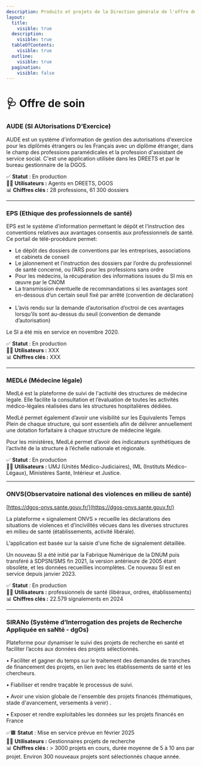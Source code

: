 ```yaml
---
description: Produits et projets de la Direction générale de l'offre de soin (DGOS).
layout:
  title:
    visible: true
  description:
    visible: true
  tableOfContents:
    visible: true
  outline:
    visible: true
  pagination:
    visible: false
---
```


# 🩺 Offre de soin

### AUDE​ (SI AUtorisations D’Exercice)

AUDE est un système d'information de gestion des autorisations d'exercice pour les diplômés étrangers ou les Français avec un diplôme étranger, dans le champ des professions paramédicales et la profession d'assistant de service social. C'est une application utilisée dans les DREETS et par le bureau gestionnaire de la DGOS.&#x20;

✅ **Statut** : En production\
👷‍♂️ **Utilisateurs :** Agents en DREETS, DGOS\
📊 **Chiffres clés :** 28 professions, 61 300 dossiers



***

### EPS​ (Ethique des professionnels de santé)

EPS est le système d’information permettant le dépôt et l’instruction des conventions relatives aux avantages consentis aux professionnels de santé​. Ce portail de télé-procédure permet:​

* Le dépôt des dossiers de conventions par les entreprises, associations et cabinets de conseil​
* Le jalonnement et l’instruction des dossiers par l’ordre du professionnel de santé concerné, ou l’ARS pour les professions sans ordre​
* Pour les médecins, la récupération des informations issues du SI mis en œuvre par le CNOM​
* La transmission éventuelle de recommandations si les avantages sont en-dessous d’un certain seuil fixé par arrêté (convention de déclaration) ​
* L’avis rendu sur la demande d’autorisation d’octroi de ces avantages lorsqu’ils sont au-dessus du seuil (convention de demande d’autorisation)​

Le SI a été mis en service en novembre 2020.

✅ **Statut** : En production \
👷‍♂️ **Utilisateurs :** XXX\
📊 **Chiffres clés :** XXX

***

### MEDLé​ (Médecine légale)

MedLé est la plateforme de suivi de l'activité des structures de médecine légale. ​Elle facilite la consultation et l’évaluation de toutes les activités médico-légales réalisées dans les structures hospitalières dédiées. ​

MedLé permet également d’avoir une visibilité sur les Equivalents Temps Plein de chaque structure, qui sont essentiels afin de délivrer annuellement une dotation forfaitaire à chaque structure de médecine légale.​

Pour les ministères, MedLé permet d’avoir des indicateurs synthétiques de l’activité de la structure à l’échelle nationale et régionale.

✅ **Statut** : En production\
👷‍♂️ **Utilisateurs :** UMJ (Unités Médico-Judiciaires), IML (Instituts Médico-Légaux), Ministères Santé, Intérieur et Justice.

***

### ONVS​ (Observatoire national des violences en milieu de santé)

[https://dgos-onvs.sante.gouv.fr/](https://dgos-onvs.sante.gouv.fr/)

La plateforme « signalement ONVS » recueille les déclarations des situations de violences et d’incivilités vécues dans les diverses structures en milieu de santé (établissements, activité libérale).​

L'application est basée sur la saisie d'une fiche de signalement détaillée.​

​Un nouveau SI a été initié par la Fabrique Numérique de la DNUM puis transféré à SDPSN/SMS fin 2021, la version antérieure de 2005 étant obsolète, et les données recueillies incomplètes.​ Ce nouveau SI est en service depuis janvier 2023.​

✅ **Statut** : En production\
👷‍♂️ **Utilisateurs :** professionnels de santé (libéraux, ordres, établissements)\
📊 **Chiffres clés :** 22.579 signalements en 2024&#x20;

***

### SIRANo (Système d’Interrogation des projets de Recherche Appliquée en saNté - dgOs​)

Plateforme pour dynamiser le suivi des projets de recherche en santé et faciliter l’accès aux données des projets sélectionnés.​

• Faciliter et gagner du temps sur le traitement des demandes de tranches de financement des projets, en lien avec les établissements de santé et les chercheurs.​

• Fiabiliser et rendre traçable le processus de suivi.​

• Avoir une vision globale de l'ensemble des projets financés (thématiques, stade d'avancement, versements à venir) .​

• Exposer et rendre exploitables les données sur les projets financés en France​

✅🟧 **Statut** : Mise en service prévue en février 2025\
👷‍♂️ **Utilisateurs :** Gestionnaires projets de recherche\
📊 **Chiffres clés :** > 3000 projets en cours​, durée moyenne de 5 à 10 ans par projet​. Environ 300 nouveaux projets sont sélectionnés chaque année.

